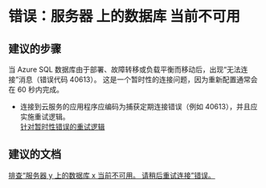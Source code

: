 <properties
    pageTitle="错误：服务器 <y> 上的数据库 <x> 当前不可用"
    description="错误：服务器 <y> 上的数据库 <x> 当前不可用"
    service="microsoft.sql"
    resource="servers"
    authors="kasparks"
    displayOrder="3"
    selfHelpType="resource"
    supportTopicIds=""
    resourceTags="servers, databases"
    productPesIds=""
    cloudEnvironments="public"
/>

# 错误：服务器 <y> 上的数据库 <x> 当前不可用

## **建议的步骤**
当 Azure SQL 数据库由于部署、故障转移或负载平衡而移动后，出现“无法连接”消息（错误代码 40613）。 这是一个暂时性的连接问题，因为重新配置通常会在 60 秒内完成。

* 连接到云服务的应用程序应编码为捕获定期连接错误（例如 40613），并且应实施重试逻辑。<br>
[针对暂时性错误的重试逻辑](https://azure.microsoft.com/documentation/articles/sql-database-connectivity-issues/#retry-logic-for-transient-errors)

## **建议的文档**
[排查“服务器 y 上的数据库 x 当前不可用。 请稍后重试连接”错误。](https://azure.microsoft.com/documentation/articles/sql-database-troubleshoot-connection)


<!--HONumber=Jun16_HO3-->



